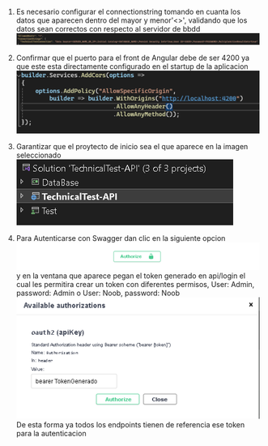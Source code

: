 1. Es necesario configurar el connectionstring tomando en cuanta los datos que aparecen dentro del mayor y menor'<>', validando que los datos sean correctos con respecto al servidor de bbdd
   ![alt text](https://github.com/Akaza-dono/images/blob/main/AppSettings.png?raw=true)<br>

2. Confirmar que el puerto para el front de Angular debe de ser 4200 ya que este esta directamente configurado en el startup de la aplicacion<br>
      ![alt text](https://github.com/Akaza-dono/images/blob/main/puertoFront.png?raw=true)<br>

3. Garantizar que el proytecto de inicio sea el que aparece en la imagen seleccionado
      ![alt text](https://github.com/Akaza-dono/images/blob/main/proyecto.png?raw=true)<br>

4. Para Autenticarse con Swagger dan clic en la siguiente opcion<br>
      ![alt text](https://github.com/Akaza-dono/images/blob/main/Autorice.png?raw=true)<br>
   y en la ventana que aparece pegan el token generado en api/login el cual les permitira crear un token con diferentes permisos, User: Admin, password: Admin o User: Noob, password: Noob<br>
   ![alt text](https://github.com/Akaza-dono/images/blob/main/GeneracionLogToken.png?raw=true)<br>
   De esta forma ya todos los endpoints tienen de referencia ese token para la autenticacion
